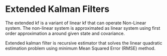# Extended Kalman Filters

The extended kf is a variant of linear kf that can operate Non-Linear system.
The non-linear system is approximated as linear system using first order approximation a around given state and covariance.

Extended kalman filter is recursive estimator that solves the linear quadratic estimation problem using minimum Mean Squared Error
(RMSE) method.
